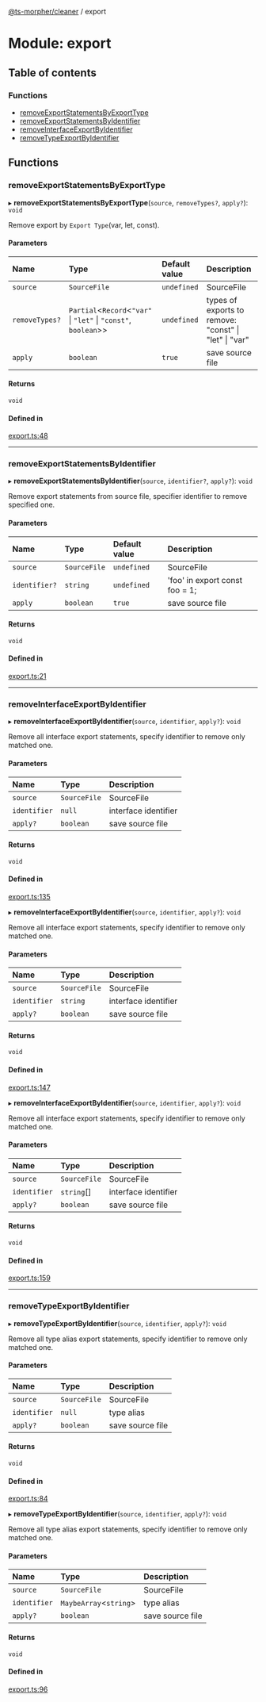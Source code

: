 [@ts-morpher/cleaner](../README.md) / export

# Module: export

## Table of contents

### Functions

- [removeExportStatementsByExportType](export.md#removeexportstatementsbyexporttype)
- [removeExportStatementsByIdentifier](export.md#removeexportstatementsbyidentifier)
- [removeInterfaceExportByIdentifier](export.md#removeinterfaceexportbyidentifier)
- [removeTypeExportByIdentifier](export.md#removetypeexportbyidentifier)

## Functions

### removeExportStatementsByExportType

▸ **removeExportStatementsByExportType**(`source`, `removeTypes?`, `apply?`): `void`

Remove export by `Export Type`(var, let, const).

#### Parameters

| Name | Type | Default value | Description |
| :------ | :------ | :------ | :------ |
| `source` | `SourceFile` | `undefined` | SourceFile |
| `removeTypes?` | `Partial`<`Record`<``"var"`` \| ``"let"`` \| ``"const"``, `boolean`\>\> | `undefined` | types of exports to remove: "const" \| "let" \| "var" |
| `apply` | `boolean` | `true` | save source file |

#### Returns

`void`

#### Defined in

[export.ts:48](https://github.com/linbudu599/morpher/blob/fad7f99/packages/cleaner/src/export.ts#L48)

___

### removeExportStatementsByIdentifier

▸ **removeExportStatementsByIdentifier**(`source`, `identifier?`, `apply?`): `void`

Remove export statements from source file, specifier identifier to remove specified one.

#### Parameters

| Name | Type | Default value | Description |
| :------ | :------ | :------ | :------ |
| `source` | `SourceFile` | `undefined` | SourceFile |
| `identifier?` | `string` | `undefined` | 'foo' in export const foo = 1; |
| `apply` | `boolean` | `true` | save source file |

#### Returns

`void`

#### Defined in

[export.ts:21](https://github.com/linbudu599/morpher/blob/fad7f99/packages/cleaner/src/export.ts#L21)

___

### removeInterfaceExportByIdentifier

▸ **removeInterfaceExportByIdentifier**(`source`, `identifier`, `apply?`): `void`

Remove all interface export statements, specify identifier to remove only matched one.

#### Parameters

| Name | Type | Description |
| :------ | :------ | :------ |
| `source` | `SourceFile` | SourceFile |
| `identifier` | ``null`` | interface identifier |
| `apply?` | `boolean` | save source file |

#### Returns

`void`

#### Defined in

[export.ts:135](https://github.com/linbudu599/morpher/blob/fad7f99/packages/cleaner/src/export.ts#L135)

▸ **removeInterfaceExportByIdentifier**(`source`, `identifier`, `apply?`): `void`

Remove all interface export statements, specify identifier to remove only matched one.

#### Parameters

| Name | Type | Description |
| :------ | :------ | :------ |
| `source` | `SourceFile` | SourceFile |
| `identifier` | `string` | interface identifier |
| `apply?` | `boolean` | save source file |

#### Returns

`void`

#### Defined in

[export.ts:147](https://github.com/linbudu599/morpher/blob/fad7f99/packages/cleaner/src/export.ts#L147)

▸ **removeInterfaceExportByIdentifier**(`source`, `identifier`, `apply?`): `void`

Remove all interface export statements, specify identifier to remove only matched one.

#### Parameters

| Name | Type | Description |
| :------ | :------ | :------ |
| `source` | `SourceFile` | SourceFile |
| `identifier` | `string`[] | interface identifier |
| `apply?` | `boolean` | save source file |

#### Returns

`void`

#### Defined in

[export.ts:159](https://github.com/linbudu599/morpher/blob/fad7f99/packages/cleaner/src/export.ts#L159)

___

### removeTypeExportByIdentifier

▸ **removeTypeExportByIdentifier**(`source`, `identifier`, `apply?`): `void`

Remove all type alias export statements, specify identifier to remove only matched one.

#### Parameters

| Name | Type | Description |
| :------ | :------ | :------ |
| `source` | `SourceFile` | SourceFile |
| `identifier` | ``null`` | type alias |
| `apply?` | `boolean` | save source file |

#### Returns

`void`

#### Defined in

[export.ts:84](https://github.com/linbudu599/morpher/blob/fad7f99/packages/cleaner/src/export.ts#L84)

▸ **removeTypeExportByIdentifier**(`source`, `identifier`, `apply?`): `void`

Remove all type alias export statements, specify identifier to remove only matched one.

#### Parameters

| Name | Type | Description |
| :------ | :------ | :------ |
| `source` | `SourceFile` | SourceFile |
| `identifier` | `MaybeArray`<`string`\> | type alias |
| `apply?` | `boolean` | save source file |

#### Returns

`void`

#### Defined in

[export.ts:96](https://github.com/linbudu599/morpher/blob/fad7f99/packages/cleaner/src/export.ts#L96)
